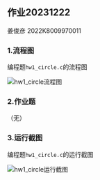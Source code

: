 ## 作业20231222

姜俊彦 2022K8009970011

### 1.流程图

编程题`hw1_circle.c`的流程图

![hw1_circle流程图](E:\VSCODE\UbuntuShare\C\Homework\Homework15\hw1_circle流程图.png)

### 2.作业题

（无）

### 3.运行截图

编程题`hw1_circle.c`的运行截图

![hw1_circle运行截图](E:\VSCODE\UbuntuShare\C\Homework\Homework15\hw1_circle运行截图.png)



